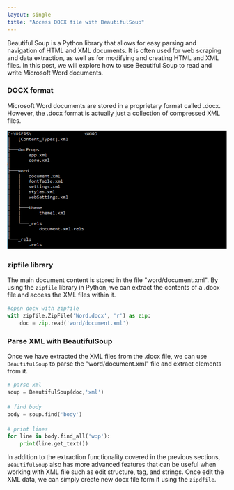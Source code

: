 ```yaml
---
layout: single 
title: "Access DOCX file with BeautifulSoup" 
---
```


Beautiful Soup is a Python library that allows for easy parsing and navigation of HTML and XML documents. It is often used for web scraping and data extraction, as well as for modifying and creating HTML and XML files. In this post, we will explore how to use Beautiful Soup to read and write Microsoft Word documents.

### DOCX format

Microsoft Word documents are stored in a proprietary format called .docx. However, the .docx format is actually just a collection of compressed XML files. 

![Word.png](/assets/images/Word.png)

### zipfile library

The main document content is stored in the file "word/document.xml". By using the `zipfile` library in Python, we can extract the contents of a .docx file and access the XML files within it.

```python
#open docx with zipfile
with zipfile.ZipFile('Word.docx', 'r') as zip:
    doc = zip.read('word/document.xml')
```

### Parse XML with BeautifulSoup

Once we have extracted the XML files from the .docx file, we can use `BeautifulSoup` to parse the "word/document.xml" file and extract elements from it.

```python
# parse xml 
soup = BeautifulSoup(doc,'xml')

# find body
body = soup.find('body')

# print lines
for line in body.find_all('w:p'):
    print(line.get_text())
```

 In addition to the extraction functionality covered in the previous sections, `BeautifulSoup` also has more advanced features that can be useful when working
with XML file such as edit structure, tag, and strings. Once edit the XML data, we can simply create new docx file form it using  the `zipdfile`.